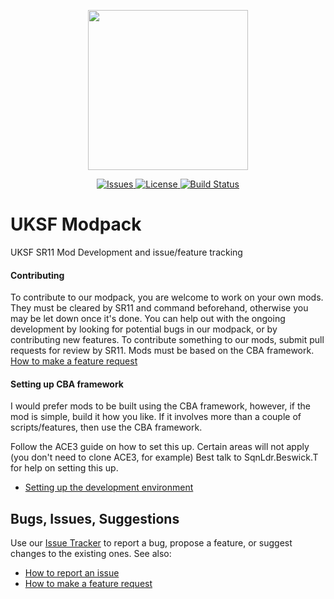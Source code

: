 <p align="center">
    <img src="https://github.com/uksf/modpack/blob/master/assets/logos/uksfSource.png" width="256">
</p>
<p align="center">
    <a href="https://github.com/uksf/modpack/issues">
        <img src="https://img.shields.io/github/issues/uksf/modpack.svg?style=flat-square&label=Issues" alt="Issues">
    </a>
    <a href="https://github.com/uksf/modpack/blob/master/LICENSE">
        <img src="https://img.shields.io/badge/license-GPLv3-blue.svg?style=flat-square" alt="License">
    </a>
    <a href="https://travis-ci.org/uksf/modpack">
        <img src="https://img.shields.io/travis/uksf/modpack.svg?style=flat-square&label=Build" alt="Build Status">
    </a>
</p>

# UKSF Modpack
UKSF SR11 Mod Development and issue/feature tracking

#### Contributing
To contribute to our modpack, you are welcome to work on your own mods.
They must be cleared by SR11 and command beforehand, otherwise you may be let down once it's done. 
You can help out with the ongoing development by looking for potential bugs in our modpack, or by contributing new features. To contribute something to our mods, submit pull requests for review by SR11. Mods must be based on the CBA framework.
[How to make a feature request](https://github.com/uksf/modpack/wiki/How-to-make-a-feature-request)

#### Setting up CBA framework
I would prefer mods to be built using the CBA framework, however, if the mod is simple, build it how you like.
If it involves more than a couple of scripts/features, then use the CBA framework.

Follow the ACE3 guide on how to set this up.
Certain areas will not apply (you don't need to clone ACE3, for example)
Best talk to SqnLdr.Beswick.T for help on setting this up.
- [Setting up the development environment](http://ace3mod.com/wiki/development/setting-up-the-development-environment.html)

## Bugs, Issues, Suggestions
Use our [Issue Tracker](https://github.com/uksf/modpack/issues) to report a bug, propose a feature, or suggest changes to the existing ones. See also:
- [How to report an issue](https://github.com/uksf/modpack/wiki/How-to-report-an-issue)
- [How to make a feature request](https://github.com/uksf/modpack/wiki/How-to-make-a-feature-request)
